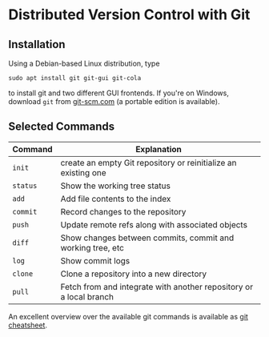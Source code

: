 # Distributed Version Control with Git

## Installation
Using a Debian-based Linux distribution, type

```
sudo apt install git git-gui git-cola
```

to install git and two different GUI frontends. If you're on Windows,
download `git` from [git-scm.com](https://git-scm.com/download/win) (a
portable edition is available).

## Selected Commands

| Command | Explanation |
| ------- | ---------------------------------|
| `init` | create an empty Git repository or reinitialize an existing one |
| `status` | Show the working tree status |
| `add` | Add file contents to the index |
| `commit` | Record changes to the repository |
| `push` | Update remote refs along with associated objects |
| `diff` | Show changes between commits, commit and working tree, etc |
| `log` | Show commit logs |
| `clone` | Clone a repository into a new directory |
| `pull` | Fetch from and integrate with another repository or a local branch |

An excellent overview over the available git commands is available as
[git cheatsheet](https://ndpsoftware.com/git-cheatsheet.html).
